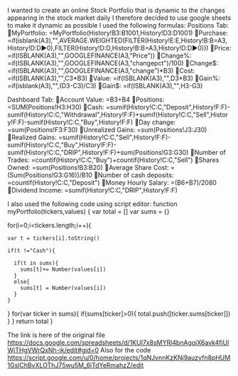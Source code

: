 I wanted to create an online Stock Portfolio that is dynamic to the changes appearing in the stock market daily
I therefore decided to use google sheets to make it dynamic as possible
I used the following formulas:
Positions Tab:
🔸MyPortfolio: =MyPortfolio(History!B3:B1001,History!D3:D1001)
🔸Purchase: =if(isblank(A3),"",AVERAGE.WEIGHTED(FILTER(History!E:E,History!B:B=A3,History!D:D▶0),FILTER(History!D:D,History!B:B=A3,History!D:D▶0)))
🔸Price: =if(ISBLANK(A3),"",GOOGLEFINANCE(A3,"Price"))
🔸Change%: =if(ISBLANK(A3),"",GOOGLEFINANCE(A3,"changepct")/100)
🔸Change$: =if(ISBLANK(A3),"",GOOGLEFINANCE(A3,"change")*B3)
🔸Cost: =if(ISBLANK(A3),"",C3*B3)
🔸Value: =if(ISBLANK(A3),"",D3*B3)
🔸Gain%: =if(isblank(A3),"",(D3-C3)/C3)
🔸Gain$: =if(ISBLANK(A3),"",H3-G3)

Dashboard Tab:
🔸Account Value: =B3+B4
🔸Positions: =SUM(Positions!H3:H30)
🔸Cash: =sumif(History!C:C,"Deposit",History!F:F)-sumif(History!C:C,"Withdrawal",History!F:F)+sumif(History!C:C,"Sell",History!F:F)-sumif(History!C:C,"Buy",History!F:F)
🔸Day change: =sum(Positions!F3:F30)
🔸Unrealized Gains: =sum(Positions!J3:J30)
🔸Realized Gains: =sumif(History!C:C,"Sell",History!F:F)-sumif(History!C:C,"Buy",History!F:F)-sumif(History!C:C,"DRIP",History!F:F)+sum(Positions!G3:G30)
🔸Number of Trades: =countif(History!C:C,"Buy")+countif(History!C:C,"Sell")
🔸Shares Owned: =sum(Positions!B3:B20)
🔸Average Share Cost: =(Sum(Positions!G3:G16))/B10
🔸Number of cash deposits: =countif(History!C:C,"Deposit")
🔸Money Hourly Salary: =(B6+B7)/2080
🔸Dividend Income: =sumif(History!C:C,"DRIP",History!F:F)

I also used the following code using script editor:
function myPortfolio(tickers,values) {
   var total = []
   var sums = {}

   for(i=0;i<tickers.length;i++){

    var t = tickers[i].toString()

    if(t !="Cash"){

      if(t in sums){
        sums[t]+= Number(values[i])
      }
      else{
        sums[t] = Number(values[i])
      }
    }
   }
   for(var ticker in sums){
      if(sums[ticker]>0){
        total.push([ticker.sums[ticker]])
      }
   }
   return total
}


The link is here of the original file https://docs.google.com/spreadsheets/d/1KUI7x8sMYRl4bnAgojX6avk4fiUIWjTHgVWrQxNh-ik/edit#gid=0
Also for the code https://script.google.com/u/0/home/projects/1qNJvnnKzKNj9auzyfn8pHUM1GslChBvXLOThJ75wu5M_6jTdYeRmahzZ/edit
